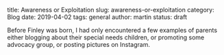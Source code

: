title: Awareness or Exploitation
slug: awareness-or-exploitation
category: Blog
date: 2019-04-02
tags: general
author: martin
status: draft

<div class="article-icon">
<i class="fas fa-angle-right" style="align-content: center"></i><i class="fas fa-angle-right" style="align-content: center"></i><i class="fas fa-angle-right" style="align-content: center"></i>
</div>

Before Finley was born, I had only encountered a few examples of parents either blogging about their special needs children, or promoting some advocacy group, or posting pictures on Instagram.